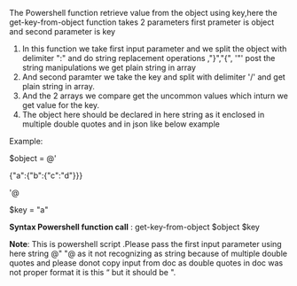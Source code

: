 The Powershell function retrieve value from the object using key,here the get-key-from-object function takes 2 parameters first prameter is object and second parameter is key

1. In this function we take first input parameter and we split the object with delimiter ":" and do string replacement operations ,"}","{", '"' post the string manipulations  we get plain string in array
2. And second paramter we take the key and split with delimiter '/' and get plain string in array.
3. And the 2 arrays we compare get the uncommon values which inturn we get value for the key.
4. The object here should be declared in here string as it enclosed in multiple double quotes and in json like below example

Example: 

$object = @'

{"a":{"b":{"c":"d"}}}

'@

$key = "a"

**Syntax Powershell function call** : get-key-from-object $object $key

**Note**: This is powershell script .Please pass the first input parameter using here string @" "@ as it not recognizing as string because of multiple double quotes and please donot copy input from doc as double quotes in doc was not proper format it is this “ but it should be ".

